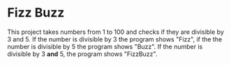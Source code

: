 # Fizz Buzz

This project takes numbers from 1 to 100 and checks if they are divisible by 3 and 5. If the number 
is divisible by 3 the program shows "Fizz", if the the number is divisible by 5 the program shows
"Buzz". If the number is divisible by 3 **and** 5, the program shows "FizzBuzz".

